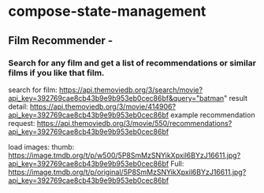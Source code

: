 # compose-state-management


## Film Recommender - 
### Search for any film and get a list of recommendations or similar films if you like that film.

search for film: https://api.themoviedb.org/3/search/movie?api_key=392769cae8cb43b9e9b953eb0cec86bf&query="batman"
result detail: https://api.themoviedb.org/3/movie/414906?api_key=392769cae8cb43b9e9b953eb0cec86bf
example recommendation request: https://api.themoviedb.org/3/movie/550/recommendations?api_key=392769cae8cb43b9e9b953eb0cec86bf

load images: 
thumb: https://image.tmdb.org/t/p/w500/5P8SmMzSNYikXpxil6BYzJ16611.jpg?api_key=392769cae8cb43b9e9b953eb0cec86bf
Full: https://image.tmdb.org/t/p/original/5P8SmMzSNYikXpxil6BYzJ16611.jpg?api_key=392769cae8cb43b9e9b953eb0cec86bf